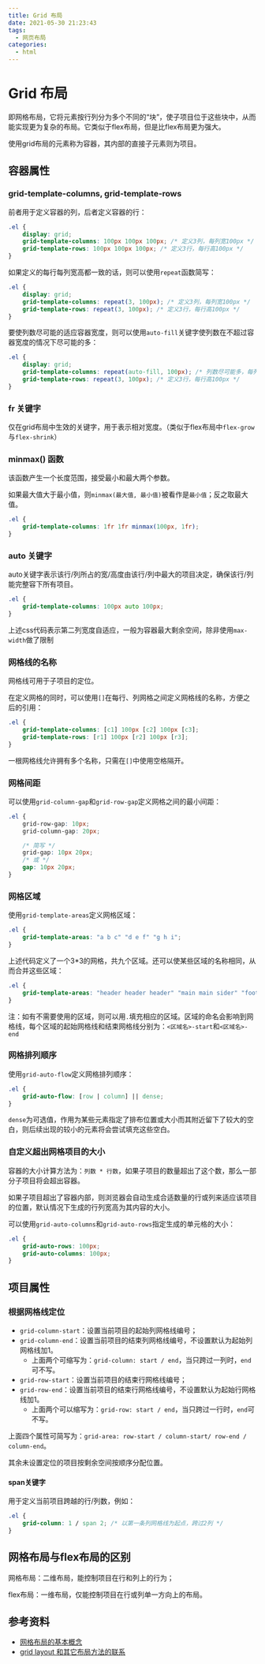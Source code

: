 ```yaml
---
title: Grid 布局
date: 2021-05-30 21:23:43
tags:
  - 网页布局
categories:
  - html
---
```


# Grid 布局

即网格布局，它将元素按行列分为多个不同的“块”，使子项目位于这些块中，从而能实现更为复杂的布局。它类似于flex布局，但是比flex布局更为强大。

使用grid布局的元素称为容器，其内部的直接子元素则为项目。

## 容器属性

### grid-template-columns, grid-template-rows

前者用于定义容器的列，后者定义容器的行：

```css
.el {
    display: grid;
    grid-template-columns: 100px 100px 100px; /* 定义3列，每列宽100px */
    grid-template-rows: 100px 100px 100px; /* 定义3行，每行高100px */
}
```

如果定义的每行每列宽高都一致的话，则可以使用`repeat`函数简写：

```css
.el {
    display: grid;
    grid-template-columns: repeat(3, 100px); /* 定义3列，每列宽100px */
    grid-template-rows: repeat(3, 100px); /* 定义3行，每行高100px */
}
```

要使列数尽可能的适应容器宽度，则可以使用`auto-fill`关键字使列数在不超过容器宽度的情况下尽可能的多：

```css
.el {
    display: grid;
    grid-template-columns: repeat(auto-fill, 100px); /* 列数尽可能多，每列宽100px */
    grid-template-rows: repeat(3, 100px); /* 定义3行，每行高100px */
}
```

### fr 关键字

仅在grid布局中生效的关键字，用于表示相对宽度。（类似于flex布局中`flex-grow`与`flex-shrink`）

### minmax() 函数

该函数产生一个长度范围，接受最小和最大两个参数。

如果最大值大于最小值，则`minmax(最大值, 最小值)`被看作是`最小值`；反之取最大值。

```css
.el {
    grid-template-columns: 1fr 1fr minmax(100px, 1fr);
}
```

### auto 关键字

auto关键字表示该行/列所占的宽/高度由该行/列中最大的项目决定，确保该行/列能完整容下所有项目。

```css
.el {
    grid-template-columns: 100px auto 100px;
}
```

上述css代码表示第二列宽度自适应，一般为容器最大剩余空间，除非使用`max-width`做了限制

### 网格线的名称

网格线可用于子项目的定位。

在定义网格的同时，可以使用`[]`在每行、列网格之间定义网格线的名称，方便之后的引用：

```css
.el {
    grid-template-columns: [c1] 100px [c2] 100px [c3];
    grid-template-rows: [r1] 100px [r2] 100px [r3];
}
```

一根网格线允许拥有多个名称，只需在`[]`中使用空格隔开。

### 网格间距

可以使用`grid-column-gap`和`grid-row-gap`定义网格之间的最小间距：

```css
.el {
    grid-row-gap: 10px;
    grid-column-gap: 20px;

    /* 简写 */
    grid-gap: 10px 20px;
    /* 或 */
    gap: 10px 20px;
}
```

### 网格区域

使用`grid-template-areas`定义网格区域：

```css
.el {
    grid-template-areas: "a b c" "d e f" "g h i";
}
```

上述代码定义了一个3*3的网格，共九个区域。还可以使某些区域的名称相同，从而合并这些区域：

```css
.el {
    grid-template-areas: "header header header" "main main sider" "footer footer footer";
}
```

注：如有不需要使用的区域，则可以用`.`填充相应的区域。区域的命名会影响到网格线，每个区域的起始网格线和结束网格线分别为：`<区域名>-start`和`<区域名>-end`

### 网格排列顺序

使用`grid-auto-flow`定义网格排列顺序：

```css
.el {
    grid-auto-flow: [row | column] || dense;
}
```

`dense`为可选值，作用为某些元素指定了排布位置或大小而其附近留下了较大的空白，则后续出现的较小的元素将会尝试填充这些空白。

### 自定义超出网格项目的大小

容器的大小计算方法为：`列数 * 行数`，如果子项目的数量超出了这个数，那么一部分子项目将会超出容器。

如果子项目超出了容器内部，则浏览器会自动生成合适数量的行或列来适应该项目的位置，默认情况下生成的行列宽高为其内容的大小。

可以使用`grid-auto-columns`和`grid-auto-rows`指定生成的单元格的大小：

```css
.el {
    grid-auto-rows: 100px;
    grid-auto-columns: 100px;
}
```

## 项目属性

### 根据网格线定位

+ `grid-column-start`：设置当前项目的起始列网格线编号；
+ `grid-column-end`：设置当前项目的结束列网格线编号，不设置默认为起始列网格线加1。
  + 上面两个可缩写为：`grid-column: start / end`，当只跨过一列时，`end`可不写。
+ `grid-row-start`：设置当前项目的结束行网格线编号；
+ `grid-row-end`：设置当前项目的结束行网格线编号，不设置默认为起始行网格线加1。
  + 上面两个可以缩写为：`grid-row: start / end`，当只跨过一行时，`end`可不写。

上面四个属性可简写为：`grid-area: row-start / column-start/ row-end / column-end`。

其余未设置定位的项目按剩余空间按顺序分配位置。

#### span关键字

用于定义当前项目跨越的行/列数，例如：

```css
.el {
    grid-column: 1 / span 2; /* 以第一条列网格线为起点，跨过2列 */
}
```

## 网格布局与flex布局的区别

网格布局：二维布局，能控制项目在行和列上的行为；

flex布局：一维布局，仅能控制项目在行或列单一方向上的布局。

## 参考资料

+ [网格布局的基本概念](https://developer.mozilla.org/zh-CN/docs/Web/CSS/CSS_Grid_Layout/Basic_Concepts_of_Grid_Layout)
+ [grid layout 和其它布局方法的联系](https://developer.mozilla.org/zh-CN/docs/Web/CSS/CSS_Grid_Layout/Relationship_of_Grid_Layout)



